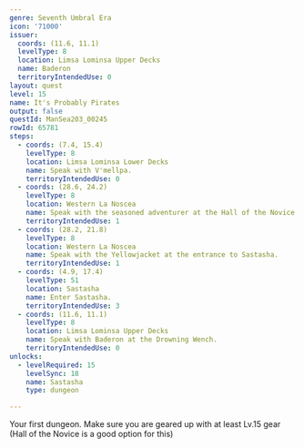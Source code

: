 ```yaml
---
genre: Seventh Umbral Era
icon: '71000'
issuer:
  coords: (11.6, 11.1)
  levelType: 8
  location: Limsa Lominsa Upper Decks
  name: Baderon
  territoryIntendedUse: 0
layout: quest
level: 15
name: It's Probably Pirates
output: false
questId: ManSea203_00245
rowId: 65781
steps:
  - coords: (7.4, 15.4)
    levelType: 8
    location: Limsa Lominsa Lower Decks
    name: Speak with V'mellpa.
    territoryIntendedUse: 0
  - coords: (28.6, 24.2)
    levelType: 8
    location: Western La Noscea
    name: Speak with the seasoned adventurer at the Hall of the Novice.
    territoryIntendedUse: 1
  - coords: (28.2, 21.8)
    levelType: 8
    location: Western La Noscea
    name: Speak with the Yellowjacket at the entrance to Sastasha.
    territoryIntendedUse: 1
  - coords: (4.9, 17.4)
    levelType: 51
    location: Sastasha
    name: Enter Sastasha.
    territoryIntendedUse: 3
  - coords: (11.6, 11.1)
    levelType: 8
    location: Limsa Lominsa Upper Decks
    name: Speak with Baderon at the Drowning Wench.
    territoryIntendedUse: 0
unlocks:
  - levelRequired: 15
    levelSync: 18
    name: Sastasha
    type: dungeon

---
```


Your first dungeon. Make sure you are geared up with at least Lv.15 gear (Hall of the Novice is a good option for this)

